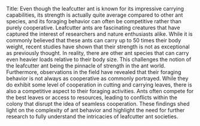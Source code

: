 Title: Even though the leafcutter ant is known for its impressive carrying capabilities, its strength is actually quite average compared to other ant species, and its foraging behavior can often be competitive rather than purely cooperative.
Leafcutter ants are fascinating creatures that have captured the interest of researchers and nature enthusiasts alike. While it is commonly believed that these ants can carry up to 50 times their body weight, recent studies have shown that their strength is not as exceptional as previously thought. In reality, there are other ant species that can carry even heavier loads relative to their body size. This challenges the notion of the leafcutter ant being the pinnacle of strength in the ant world. Furthermore, observations in the field have revealed that their foraging behavior is not always as cooperative as commonly portrayed. While they do exhibit some level of cooperation in cutting and carrying leaves, there is also a competitive aspect to their foraging activities. Ants often compete for the best leaves or access to resources, leading to conflicts within the colony that disrupt the idea of seamless cooperation. These findings shed light on the complexity of ant behavior and highlight the need for further research to fully understand the intricacies of leafcutter ant societies.